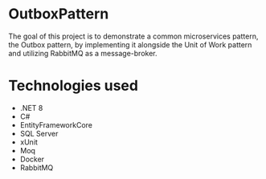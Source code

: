 # OutboxPattern

The goal of this project is to demonstrate a common microservices pattern, the Outbox pattern, by implementing it alongside the Unit of Work pattern and utilizing RabbitMQ as a message-broker.

# Technologies used
- .NET 8
- C#
- EntityFrameworkCore
- SQL Server
- xUnit
- Moq
- Docker
- RabbitMQ
